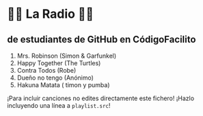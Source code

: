 # 🎼🎼 La Radio 🎼🎼
## de estudiantes de GitHub en CódigoFacilito
1. Mrs. Robinson (Simon & Garfunkel)
2. Happy Together (The Turtles)
3. Contra Todos (Robe)
4. Dueño no tengo (Anónimo)
5. Hakuna Matata ( timon y pumba)

¡Para incluir canciones no edites directamente este fichero!
¡Hazlo incluyendo una línea a `playlist.src`!

